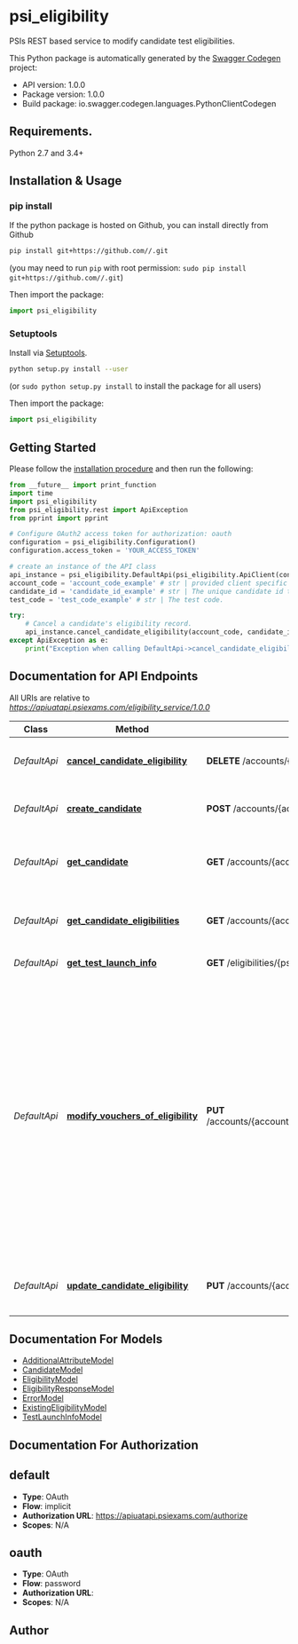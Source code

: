 # psi_eligibility
PSIs REST based service to modify candidate test eligibilities.

This Python package is automatically generated by the [Swagger Codegen](https://github.com/swagger-api/swagger-codegen) project:

- API version: 1.0.0
- Package version: 1.0.0
- Build package: io.swagger.codegen.languages.PythonClientCodegen

## Requirements.

Python 2.7 and 3.4+

## Installation & Usage
### pip install

If the python package is hosted on Github, you can install directly from Github

```sh
pip install git+https://github.com//.git
```
(you may need to run `pip` with root permission: `sudo pip install git+https://github.com//.git`)

Then import the package:
```python
import psi_eligibility 
```

### Setuptools

Install via [Setuptools](http://pypi.python.org/pypi/setuptools).

```sh
python setup.py install --user
```
(or `sudo python setup.py install` to install the package for all users)

Then import the package:
```python
import psi_eligibility
```

## Getting Started

Please follow the [installation procedure](#installation--usage) and then run the following:

```python
from __future__ import print_function
import time
import psi_eligibility
from psi_eligibility.rest import ApiException
from pprint import pprint

# Configure OAuth2 access token for authorization: oauth
configuration = psi_eligibility.Configuration()
configuration.access_token = 'YOUR_ACCESS_TOKEN'

# create an instance of the API class
api_instance = psi_eligibility.DefaultApi(psi_eligibility.ApiClient(configuration))
account_code = 'account_code_example' # str | provided client specific account code.
candidate_id = 'candidate_id_example' # str | The unique candidate id to act on.
test_code = 'test_code_example' # str | The test code.

try:
    # Cancel a candidate's eligibility record.
    api_instance.cancel_candidate_eligibility(account_code, candidate_id, test_code)
except ApiException as e:
    print("Exception when calling DefaultApi->cancel_candidate_eligibility: %s\n" % e)

```

## Documentation for API Endpoints

All URIs are relative to *https://apiuatapi.psiexams.com/eligibility_service/1.0.0*

Class | Method | HTTP request | Description
------------ | ------------- | ------------- | -------------
*DefaultApi* | [**cancel_candidate_eligibility**](docs/DefaultApi.md#cancel_candidate_eligibility) | **DELETE** /accounts/{account_code}/candidates/{candidate_id}/tests/{test_code} | Cancel a candidate&#39;s eligibility record.
*DefaultApi* | [**create_candidate**](docs/DefaultApi.md#create_candidate) | **POST** /accounts/{account_code}/candidates | Create a new candidate eligibility record.
*DefaultApi* | [**get_candidate**](docs/DefaultApi.md#get_candidate) | **GET** /accounts/{account_code}/candidates/{candidate_id} | Get the eligiblities associated with the candidate id.
*DefaultApi* | [**get_candidate_eligibilities**](docs/DefaultApi.md#get_candidate_eligibilities) | **GET** /accounts/{account_code}/candidates/{candidate_id}/tests/{test_code} | Get the eligiblities associated with the candidate id.
*DefaultApi* | [**get_test_launch_info**](docs/DefaultApi.md#get_test_launch_info) | **GET** /eligibilities/{psi_eligibility_code}/testLaunchInfo | GET test launch url
*DefaultApi* | [**modify_vouchers_of_eligibility**](docs/DefaultApi.md#modify_vouchers_of_eligibility) | **PUT** /accounts/{account_code}/candidates/{candidate_id}/tests/{test_code}/vouchers | Associate a set of voucher codes to PSI Candidate Test Eligibility record. Previously attached vouchers to the eligibility record but not listed in the input would be unlinked from the eligibility record. Voucher Codes are agreed upon codes between PSI and the customer (identified by account_code)
*DefaultApi* | [**update_candidate_eligibility**](docs/DefaultApi.md#update_candidate_eligibility) | **PUT** /accounts/{account_code}/candidates/{candidate_id}/tests/{test_code} | Update an existing candidate&#39;s eligibility record.


## Documentation For Models

 - [AdditionalAttributeModel](docs/AdditionalAttributeModel.md)
 - [CandidateModel](docs/CandidateModel.md)
 - [EligibilityModel](docs/EligibilityModel.md)
 - [EligibilityResponseModel](docs/EligibilityResponseModel.md)
 - [ErrorModel](docs/ErrorModel.md)
 - [ExistingEligibilityModel](docs/ExistingEligibilityModel.md)
 - [TestLaunchInfoModel](docs/TestLaunchInfoModel.md)


## Documentation For Authorization


## default

- **Type**: OAuth
- **Flow**: implicit
- **Authorization URL**: https://apiuatapi.psiexams.com/authorize
- **Scopes**: N/A

## oauth

- **Type**: OAuth
- **Flow**: password
- **Authorization URL**: 
- **Scopes**: N/A


## Author



